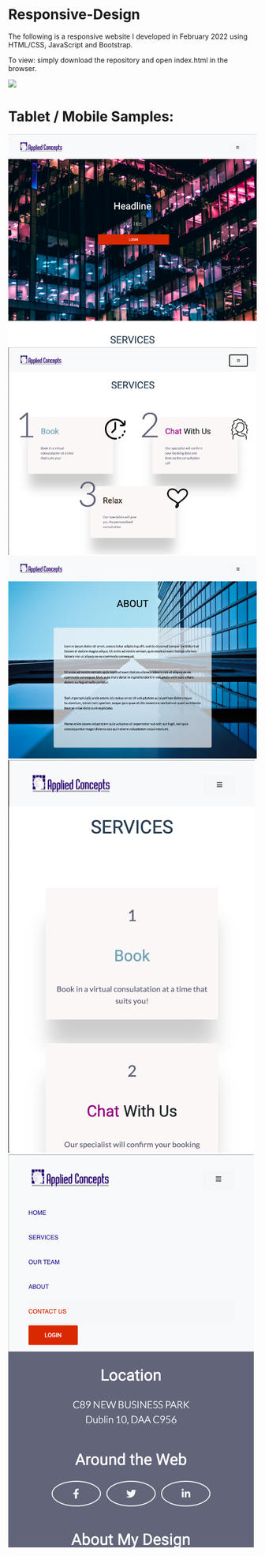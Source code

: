 # Responsive-Design

The following is a responsive website I developed in February 2022 using HTML/CSS, JavaScript and Bootstrap.

To view: simply download the repository and open index.html in the browser.

![](UI/assets/Rec1.gif)

# Tablet / Mobile Samples:

![](UI/assets/1.png)
![](UI/assets/2.png)
![](UI/assets/3.png)
![](UI/assets/4.png)
![](UI/assets/5.png)
